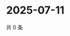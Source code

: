 # 2025-07-11

共 0 条

<!-- BEGIN ZHIHUQUESTIONS -->
<!-- 最后更新时间 Fri Jul 11 2025 02:16:41 GMT+0800 (China Standard Time) -->

<!-- END ZHIHUQUESTIONS -->
